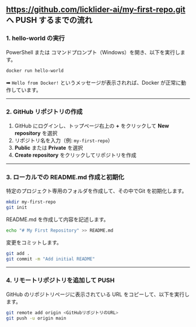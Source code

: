 ## https://github.com/licklider-ai/my-first-repo.git へ PUSH するまでの流れ

### 1. hello-world の実行
PowerShell または コマンドプロンプト（Windows）を開き、以下を実行します。

```bash
docker run hello-world
```

➡ `Hello from Docker!` というメッセージが表示されれば、Docker が正常に動作しています。

---

### 2. GitHub リポジトリの作成
1. GitHub にログインし、トップページ右上の **+** をクリックして **New repository** を選択
2. リポジトリ名を入力（例: `my-first-repo`）
3. **Public** または **Private** を選択
4. **Create repository** をクリックしてリポジトリを作成

---

### 3. ローカルでの README.md 作成と初期化
特定のプロジェクト専用のフォルダを作成して、その中でGit を初期化します。

```bash
mkdir my-first-repo
git init
```

README.md を作成して内容を記述します。

```bash
echo "# My First Repository" >> README.md
```

変更をコミットします。

```bash
git add .
git commit -m "Add initial README"
```

---

### 4. リモートリポジトリを追加して PUSH
GitHub のリポジトリページに表示されている URL をコピーして、以下を実行します。

```bash
git remote add origin <GitHubリポジトリのURL>
git push -u origin main
```